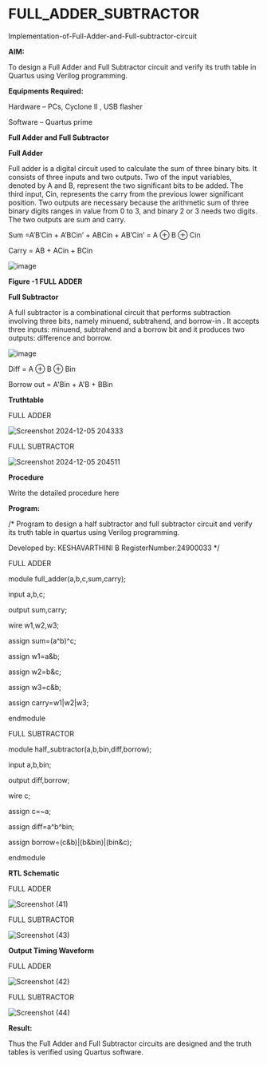 # FULL_ADDER_SUBTRACTOR

Implementation-of-Full-Adder-and-Full-subtractor-circuit

**AIM:**

To design a Full Adder and Full Subtractor circuit and verify its truth table in Quartus using Verilog programming.

**Equipments Required:**

Hardware – PCs, Cyclone II , USB flasher

Software – Quartus prime

**Full Adder and Full Subtractor**

**Full Adder**

Full adder is a digital circuit used to calculate the sum of three binary bits. It consists of three inputs and two outputs. Two of the input variables, denoted by A and B, represent the two significant bits to be added. The third input, Cin, represents the carry from the previous lower significant position. Two outputs are necessary because the arithmetic sum of three binary digits ranges in value from 0 to 3, and binary 2 or 3 needs two digits. The two outputs are sum and carry.

Sum =A’B’Cin + A’BCin’ + ABCin + AB’Cin’ = A ⊕ B ⊕ Cin 

Carry = AB + ACin + BCin

![image](https://github.com/naavaneetha/FULL_ADDER_SUBTRACTOR/assets/154305477/0f30ba51-5ffb-4198-845f-18e054f675e7)

**Figure -1 FULL ADDER**

**Full Subtractor**

A full subtractor is a combinational circuit that performs subtraction involving three bits, namely minuend, subtrahend, and borrow-in . It accepts three inputs: minuend, subtrahend and a borrow bit and it produces two outputs: difference and borrow.

![image](https://github.com/naavaneetha/FULL_ADDER_SUBTRACTOR/assets/154305477/02b24f51-ab51-4304-9ad6-7b81ffc1ead5)

Diff = A ⊕ B ⊕ Bin 

Borrow out = A'Bin + A'B + BBin

**Truthtable**

FULL ADDER


![Screenshot 2024-12-05 204333](https://github.com/user-attachments/assets/1068e614-6df6-4cc9-98fc-dfae3781afbe)



FULL SUBTRACTOR


![Screenshot 2024-12-05 204511](https://github.com/user-attachments/assets/cdf6d331-3d0a-4df6-a7a0-02d8e1e60017)



**Procedure**

Write the detailed procedure here

**Program:**

/* Program to design a half subtractor and full subtractor circuit and verify its truth table in quartus using Verilog programming.

Developed by: KESHAVARTHINI B    RegisterNumber:24900033
*/

FULL ADDER


module full_adder(a,b,c,sum,carry);

input a,b,c;

output sum,carry;

wire w1,w2,w3;

assign sum=(a^b)^c;

assign w1=a&b;

assign w2=b&c;

assign w3=c&b;

assign carry=w1|w2|w3;

endmodule


FULL SUBTRACTOR


module half_subtractor(a,b,bin,diff,borrow);

input a,b,bin;

output diff,borrow;

wire c;

assign c=~a;

assign diff=a^b^bin;

assign borrow=(c&b)|(b&bin)|(bin&c);

endmodule



**RTL Schematic**

FULL ADDER


![Screenshot (41)](https://github.com/user-attachments/assets/e7bb0b4a-a224-430a-9cf5-8bf1770a9d98)


FULL SUBTRACTOR


![Screenshot (43)](https://github.com/user-attachments/assets/5d8fda80-e3e4-4b95-b330-aeff68a18c70)



**Output Timing Waveform**


FULL ADDER


![Screenshot (42)](https://github.com/user-attachments/assets/d1bc1d20-d1f1-4fcc-85fb-e0f9caee1681)



FULL SUBTRACTOR


![Screenshot (44)](https://github.com/user-attachments/assets/424e556e-5a3e-47ea-9dfa-301c71557730)


**Result:**

Thus the Full Adder and Full Subtractor circuits are designed and the truth tables is verified using Quartus software.



